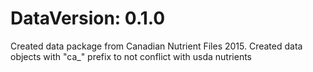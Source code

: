 DataVersion: 0.1.0
=======================
Created data package from Canadian Nutrient Files 2015.
Created data objects with "ca_" prefix to not conflict with usda nutrients

